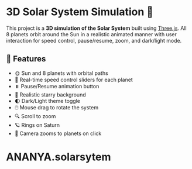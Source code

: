 
# 3D Solar System Simulation 🌌

This project is a **3D simulation of the Solar System** built using [Three.js](https://threejs.org/). All 8 planets orbit around the Sun in a realistic animated manner with user interaction for speed control, pause/resume, zoom, and dark/light mode.

## 🔧 Features

- 🌞 Sun and 8 planets with orbital paths
- 🎯 Real-time speed control sliders for each planet
- ⏸️ Pause/Resume animation button
- 🌟 Realistic starry background
- 🌓 Dark/Light theme toggle
- 🖱️ Mouse drag to rotate the system
- 🔍 Scroll to zoom
- 🪐 Rings on Saturn
- 🧭 Camera zooms to planets on click

# ANANYA.solarsytem
